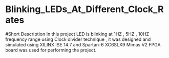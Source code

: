 # Blinking_LEDs_At_Different_Clock_Rates


#Short Description 
In this project LED is blinking at 1HZ , 5HZ , 10HZ frequency range using Clock divider technique , it was designed and simulated using XILINX ISE 14.7 and Spartan-6 XC6SLX9 Mimas V2 FPGA board was used 
for performing the project. 
